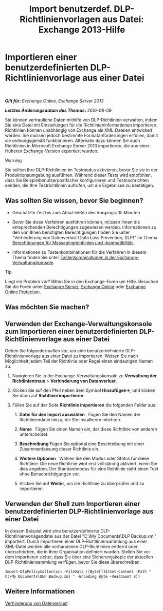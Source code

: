 ﻿---
title: 'Import benutzerdef. DLP-Richtlinienvorlagen aus Datei: Exchange 2013-Hilfe'
TOCTitle: Importieren einer benutzerdefinierten DLP-Richtlinienvorlage aus einer Datei
ms:assetid: 83f49dbd-f9b1-498e-b548-1529c5e1ccdb
ms:mtpsurl: https://technet.microsoft.com/de-de/library/JJ150531(v=EXCHG.150)
ms:contentKeyID: 50474803
ms.date: 04/24/2018
mtps_version: v=EXCHG.150
ms.translationtype: HT
---

# Importieren einer benutzerdefinierten DLP-Richtlinienvorlage aus einer Datei

 

_**Gilt für:** Exchange Online, Exchange Server 2013_

_**Letztes Änderungsdatum des Themas:** 2016-08-09_

Sie können vertrauliche Daten mithilfe von DLP-Richtlinien verwalten, indem Sie eine Datei mit Einstellungen für die Richtlinieninformationen importieren. Richtlinien können unabhängig von Exchange als XML-Dateien entwickelt werden. Sie müssen jedoch bestimmte Formatanforderungen erfüllen, damit sie ordnungsgemäß funktionieren. Alternativ dazu können Sie auch Richtlinien in Microsoft Exchange Server 2013 importieren, die aus einer früheren Exchange-Version exportiert wurden.


> [!WARNING]
> Sie sollten Ihre DLP-Richtlinien im Testmodus aktivieren, bevor Sie sie in der Produktionsumgebung ausführen. Während dieser Tests wird empfohlen, dass Sie Beispielbenutzerpostfächer konfigurieren und Testnachrichten senden, die Ihre Testrichtlinien aufrufen, um die Ergebnisse zu bestätigen.



## Was sollten Sie wissen, bevor Sie beginnen?

  - Geschätzte Zeit bis zum Abschließen des Vorgangs: 15 Minuten

  - Bevor Sie diese Verfahren ausführen können, müssen Ihnen die entsprechenden Berechtigungen zugewiesen werden. Informationen zu den von Ihnen benötigten Berechtigungen finden Sie unter "Verhinderung von Datenverlust (Data Loss Prevention, DLP)" im Thema [Berechtigungen für Messagingrichtlinien und -kompatibilität](messaging-policy-and-compliance-permissions-exchange-2013-help.md).

  - Informationen zu Tastenkombinationen für die Verfahren in diesem Thema finden Sie unter [Tastenkombinationen in der Exchange-Verwaltungskonsole](keyboard-shortcuts-in-the-exchange-admin-center-exchange-online-protection-help.md).


> [!TIP]
> Liegt ein Problem vor? Bitten Sie in den Exchange-Foren um Hilfe. Besuchen Sie die Foren unter <A href="https://go.microsoft.com/fwlink/p/?linkid=60612">Exchange Server</A>, <A href="https://go.microsoft.com/fwlink/p/?linkid=267542">Exchange Online</A> oder <A href="https://go.microsoft.com/fwlink/p/?linkid=285351">Exchange Online Protection</A>.



## Was möchten Sie machen?

## Verwenden der Exchange-Verwaltungskonsole zum Importieren einer benutzerdefinierten DLP-Richtlinienvorlage aus einer Datei

Gehen Sie folgendermaßen vor, um eine benutzerdefinierte DLP-Richtlinienvorlage aus einer Datei zu importieren. Weisen Sie nach Möglichkeit jedem Teil der Richtlinie oder Regel einen eindeutigen Namen zu.

1.  Navigieren Sie in der Exchange-Verwaltungskonsole zu **Verwaltung der Richtlinientreue** \> **Verhinderung von Datenverlust**.

2.  Klicken Sie auf den Pfeil neben dem Symbol **Hinzufügen**![Hinzufügen (Symbol)](images/JJ218640.c1e75329-d6d7-4073-a27d-498590bbb558(EXCHG.150).gif "Hinzufügen (Symbol)"), und klicken Sie dann auf **Richtlinie importieren**.

3.  Füllen Sie auf der Seite **Richtlinie importieren** die folgenden Felder aus:
    
    1.  **Datei für den Import auswählen**   Fügen Sie den Namen der Richtliniendatei hinzu, die Sie installieren möchten.
    
    2.  **Name**   Fügen Sie einen Namen ein, der diese Richtlinie von anderen unterscheidet.
    
    3.  **Beschreibung** Fügen Sie optional eine Beschreibung mit einer Zusammenfassung dieser Richtlinie ein.
    
    4.  **Weitere Optionen**   Wählen Sie den Modus oder Status für diese Richtlinie. Die neue Richtlinie wird erst vollständig aktiviert, wenn Sie dies angeben. Der Standardmodus für eine Richtlinie sieht einen Test ohne Benachrichtigungen vor.
    
    5.  Klicken Sie auf **Weiter**, um die Richtlinie zu überprüfen und zu importieren.

## Verwenden der Shell zum Importieren einer benutzerdefinierten DLP-Richtlinienvorlage aus einer Datei

In diesem Beispiel wird eine benutzerdefinierte DLP-Richtlinienvorlagendatei aus der Datei "C:\\My Documents\\DLP Backup.xml" importiert. Durch Importieren einer DLP-Richtliniensammlung aus einer XML-Datei werden alle vorhandenen DLP-Richtlinien entfernt oder überschrieben, die in Ihrer Organisation definiert wurden. Stellen Sie vor dem Importieren sicher, dass Sie über eine Sicherungskopie der aktuellen DLP-Richtliniensammlung verfügen, bevor Sie diese überschreiben.

    Import-DlpPolicyCollection -FileData ([Byte[]]$(Get-Content -Path " C:\My Documents\DLP Backup.xml " -Encoding Byte -ReadCount 0))

## Weitere Informationen

[Verhinderung von Datenverlust](https://review.docs.microsoft.com/de-de/exchange/security-and-compliance/data-loss-prevention/data-loss-prevention)

